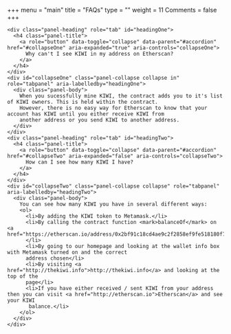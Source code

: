 +++
menu = "main"
title = "FAQs"
type = ""
weight = 11
Comments = false
+++

<div class="panel-group" id="accordion" role="tablist" aria-multiselectable="true">
  <div class="panel panel-default">

    <div class="panel-heading" role="tab" id="headingOne">
      <h4 class="panel-title">
        <a role="button" data-toggle="collapse" data-parent="#accordion" href="#collapseOne" aria-expanded="true" aria-controls="collapseOne">
          Why can't I see KIWI in my address on Etherscan?
        </a>
      </h4>
    </div>
    <div id="collapseOne" class="panel-collapse collapse in" role="tabpanel" aria-labelledby="headingOne">
      <div class="panel-body">
        When you sucessfully mine KIWI, the contract adds you to it's list of KIWI owners. This is held within the contract.
        However, there is no easy way for Etherscan to know that your account has KIWI until you either receive KIWI from
        another address or you send KIWI to another address.
      </div>
    </div>
    <div class="panel-heading" role="tab" id="headingTwo">
      <h4 class="panel-title">
        <a role="button" data-toggle="collapse" data-parent="#accordion" href="#collapseTwo" aria-expanded="false" aria-controls="collapseTwo">
          How can I see how many KIWI I have?
        </a>
      </h4>
    </div>
    <div id="collapseTwo" class="panel-collapse collapse" role="tabpanel" aria-labelledby="headingTwo">
      <div class="panel-body">
        You can see how many KIWI you have in several different ways:
        <ol>
          <li>By adding the KIWI token to Metamask.</li>
          <li>By calling the contract function <mark>balanceOf</mark> on <a href="https://etherscan.io/address/0x2bf91c18cd4ae9c2f2858ef9fe518180f7b5096d#readContract">etherscan</a>.
          </li>
          <li>By going to our homepage and looking at the wallet info box with Metamask turned on and the correct
          address chosen</li>
          <li>By visiting <a href="http://thekiwi.info">http://thekiwi.info</a> and looking at the top of the
          page</li>
          <li>If you have either received / sent KIWI from your address then you can visit <a href="http://etherscan.io">Etherscan</a> and see your KIWI
           balance.</li>
        </ol>  
      </div>
    </div>
  </div>
</div>
